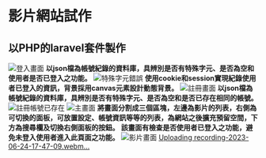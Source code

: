 # 影片網站試作

## 以PHP的laravel套件製作

![登入畫面](https://github.com/qwertyjoe/laravel_test/assets/43978015/aab3777d-840e-45c3-a629-9dd8c1d029e6)
**以json檔為帳號紀錄的資料庫，具辨別是否有特殊字元、是否為空和使用者是否已登入之功能。**
![特殊字元錯誤](https://github.com/qwertyjoe/laravel_test/assets/43978015/349c87c5-f98d-48d8-bb65-16f56e4075ba)
**使用cookie和session實現紀錄使用者已登入的資訊，背景採用canvas元素設計動態背景。**
![註冊畫面](https://github.com/qwertyjoe/laravel_test/assets/43978015/4e20a384-f894-4552-868e-b0afdd5f1f76)
**以json檔為帳號紀錄的資料庫，具辨別是否有特殊字元、是否為空和是否已存在相同的帳號。**
![註冊帳號已存在](https://github.com/qwertyjoe/laravel_test/assets/43978015/35311d5b-3ad0-41f2-b77c-914150eeb796)
![主畫面](https://github.com/qwertyjoe/laravel_test/assets/43978015/395c9e37-ac59-4bbd-897f-11e69ef63ca9)
**將畫面分割成三個區塊，左邊為影片的列表，右側為可切換的面板，可放置設定、帳號資訊等等的列表，為網站之後擴充預留空間，下方為搜尋欄及切換右側面板的按鈕。**
**該畫面有檢查是否使用者已登入之功能，避免未登入使用者進入此頁面之功能。**
![影片畫面](https://github.com/qwertyjoe/laravel_test/assets/43978015/c261072e-88fc-4eeb-96cd-0b574e5b06b4)
[Uploading recording-2023-06-24-17-47-09.webm…]()
